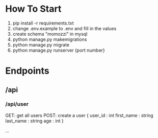 # How To Start

1. pip install -r requirements.txt
2. change .env.example to .env and fill in the values
3. create schema "momozzi" in mysql
4. python manage.py makemigrations
5. python manage.py migrate
6. python manage.py runserver {port number}




# Endpoints

## /api

### /api/user
GET: get all users
POST: create a user
{
    user_id : int
    first_name : string
    last_name : string
    age : int
}

...

